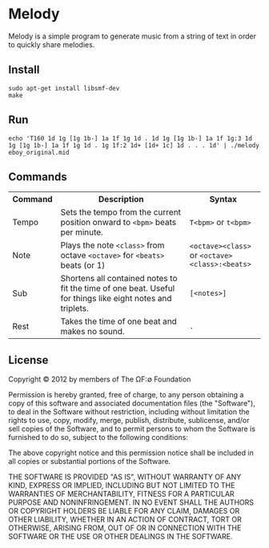 # Melody

Melody is a simple program to generate music from a string of text in order to quickly share melodies.

## Install

    sudo apt-get install libsmf-dev
    make

## Run

    echo 'T160 1d 1g [1g 1b-] 1a 1f 1g 1d . 1d 1g [1g 1b-] 1a 1f 1g:3 1d 1g [1g 1b-] 1a 1f 1g 1d . 1g 1f:2 1d+ [1d+ 1c] 1d . . . 1d' | ./melody eboy_original.mid

## Commands

<table>
	<tr>
		<th>Command</td>
		<th>Description</th>
		<th>Syntax</th>
	</tr>
	<tr>
		<td>Tempo</td>
		<td>Sets the tempo from the current position onward to <code>&lt;bpm&gt;</code> beats per minute.</td>
		<td><code>T&lt;bpm&gt;</code> or <code>t&lt;bpm&gt;</code></td>
	</tr>
	<tr>
		<td>Note</td>
		<td>Plays the note <code>&lt;class&gt;</code> from octave <code>&lt;octave&gt;</code> for <code>&lt;beats&gt;</code> beats (or 1)</td>
		<td><code>&lt;octave&gt;&lt;class&gt;</code> or <code>&lt;octave&gt;&lt;class&gt;:&lt;beats&gt;</code></td>
	</tr>
	<tr>
		<td>Sub</td>
		<td>Shortens all contained notes to fit the time of one beat. Useful for things like eight notes and triplets.</td>
		<td><code>[&lt;notes&gt;]</code></td>
	</tr>
	<tr>
		<td>Rest</td>
		<td>Takes the time of one beat and makes no sound.</td>
		<td><code>.</code></td>
	</tr>
</table>

## License

Copyright © 2012 by members of The ΩF:∅ Foundation

Permission is hereby granted, free of charge, to any person obtaining a copy of this software and associated documentation files (the "Software"), to deal in the Software without restriction, including without limitation the rights to use, copy, modify, merge, publish, distribute, sublicense, and/or sell copies of the Software, and to permit persons to whom the Software is furnished to do so, subject to the following conditions:

The above copyright notice and this permission notice shall be included in all copies or substantial portions of the Software.

THE SOFTWARE IS PROVIDED "AS IS", WITHOUT WARRANTY OF ANY KIND, EXPRESS OR IMPLIED, INCLUDING BUT NOT LIMITED TO THE WARRANTIES OF MERCHANTABILITY, FITNESS FOR A PARTICULAR PURPOSE AND NONINFRINGEMENT. IN NO EVENT SHALL THE AUTHORS OR COPYRIGHT HOLDERS BE LIABLE FOR ANY CLAIM, DAMAGES OR OTHER LIABILITY, WHETHER IN AN ACTION OF CONTRACT, TORT OR OTHERWISE, ARISING FROM, OUT OF OR IN CONNECTION WITH THE SOFTWARE OR THE USE OR OTHER DEALINGS IN THE SOFTWARE.
